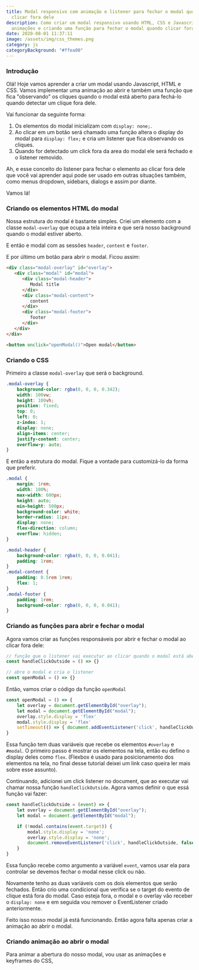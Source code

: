 ```yaml
---
title: Modal responsivo com animação e listener para fechar o modal quando
  clicar fora dele
description: Como criar um modal responsivo usando HTML, CSS e Javascript usando
  animações e criando uma função para fechar o modal quando clicar fora dele.
date: 2020-08-01 11:37:11
image: /assets/img/css_themes.png
category: js
categoryBackground: "#ffea00"
---
```

### Introdução

Olá! Hoje vamos aprender a criar um modal usando Javascript, HTML e CSS. Vamos implementar uma animação ao abrir e também uma função que fica "observando" os cliques quando o modal está aberto para fechá-lo quando detectar um clique fora dele. 

Vai funcionar da seguinte forma: 

1. Os elementos do modal inicializam com `display: none;`.
2. Ao clicar em um botão será chamado uma função altera o display do modal para `display: flex;` e cria um listener que fica observando os cliques.
3. Quando for detectado um click fora da area do modal ele será fechado e o listener removido.

Ah, e esse conceito do listener para fechar o elemento ao clicar fora dele que você vai aprender aqui pode ser usado em outras situações também, como menus dropdown, sidebars, dialogs e assim por diante.

Vamos lá!

### Criando os elementos HTML do modal

Nossa estrutura do modal é bastante simples. Criei um elemento com a classe `modal-overlay` que ocupa a tela inteira e que será nosso background quando o modal estiver aberto.

E então e modal com as sessões `header`, `content` e `footer`.

E por último um botão para abrir o modal. Ficou assim:

```HTML
<div class="modal-overlay" id="overlay">
   <div class="modal" id="modal">
      <div class="modal-header">
         Modal title
      </div>
      <div class="modal-content">
         content
      </div>
      <div class="modal-footer">
         footer
      </div>
   </div>
</div>

<button onclick="openModal()">Open modal</button>
```

### Criando o CSS

Primeiro a classe `modal-overlay` que será o background. 

```CSS
.modal-overlay {
    background-color: rgba(0, 0, 0, 0.342);
    width: 100vw;
    height: 100vh;
    position: fixed;
    top: 0;
    left: 0;
    z-index: 1;
    display: none;
    align-items: center;
    justify-content: center;
    overflow-y: auto;
}

```

E então a estrutura do modal. Fique a vontade para customizá-lo da forma que preferir.

```CSS
.modal {
    margin: 1rem;
    width: 100%;
    max-width: 600px;
    height: auto;
    min-height: 500px;
    background-color: white;
    border-radius: 11px;
    display: none;
    flex-direction: column;
    overflow: hidden;
}

.modal-header {
    background-color: rgba(0, 0, 0, 0.041);
    padding: 1rem;
}
.modal-content {
    padding: 0.5rem 1rem;
    flex: 1;
}
.modal-footer {
    padding: 1rem;
    background-color: rgba(0, 0, 0, 0.041);
}
```

### Criando as funções para abrir e fechar o modal

Agora vamos criar as funções responsáveis por abrir e fechar o modal ao clicar fora dele:

```Javascript
// função que o listener vai executar ao clicar quando o modal está aberto
const handleClickOutside = () => {}

// abre o modal e cria o listener
const openModal = () => {}
``` 

Então, vamos criar o código da função `openModal`

```Javascript
const openModal = () => {
    let overlay = document.getElementById("overlay");
    let modal = document.getElementById("modal");
    overlay.style.display = 'flex'
    modal.style.display = 'flex'
    setTimeout(() => { document.addEventListener('click', handleClickOutside, false) }, 200);
}
```
Essa função tem duas variáveis que recebe os elementos `#overlay` e `#modal`. 
O primeiro passo é mostrar os elementos na tela, então eu defino o display deles como `flex`. (Flexbox é usado para posicionamento dos elementos na tela, no final desse tutorial deixei um link caso queira ler mais sobre esse assunto).

Continuando, adicionei um click listener no document, que ao executar vai chamar nossa função `handleClickOutside`. Agora vamos definir o que essá função vai fazer:

```Javascript
const handleClickOutside = (event) => {
    let overlay = document.getElementById("overlay");
    let modal = document.getElementById("modal");

    if (!modal.contains(event.target)) {
        modal.style.display = 'none';
        overlay.style.display = 'none';
        document.removeEventListener('click', handleClickOutside, false);
    }
}
```

Essa função recebe como argumento a variável `event`, vamos usar ela para controlar se devemos fechar o modal nesse click ou não. 

Novamente tenho as duas variáveis com os dois elementos que serão fechados. Então crio uma condicional que verifica se o target do evento de clique está fora do modal. Caso esteja fora, o modal e o overlay vão receber o `display: none` e em seguida vou remover o EventListener criado anteriormente.

Feito isso nosso modal já está funcionando. Então agora falta apenas criar a animação ao abrir o modal. 

### Criando animação ao abrir o modal

Para animar a abertura do nosso modal, vou usar as animações e keyframes do CSS,
